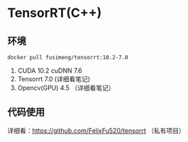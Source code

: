 # TensorRT(C++)

## 环境
`docker pull fusimeng/tensorrt:10.2-7.0`
1. CUDA 10.2 cuDNN 7.6
2. Tensorrt 7.0 (详细看笔记)
3. Opencv(GPU) 4.5 （详细看笔记）

## 代码使用
详细看：https://github.com/FelixFu520/tensorrt （私有项目）